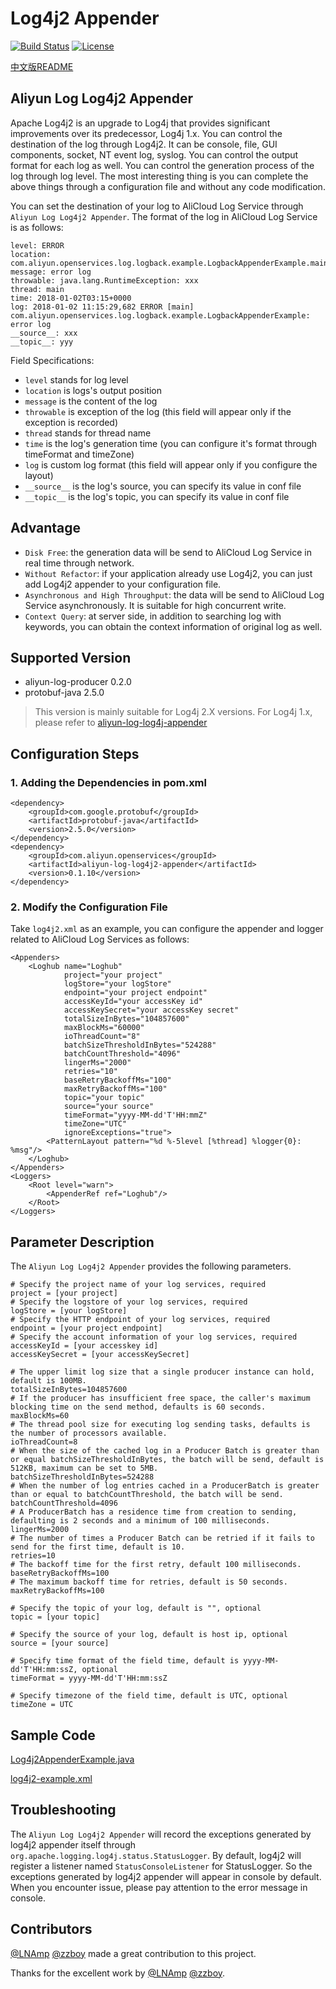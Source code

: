 # Log4j2 Appender

[![Build Status](https://travis-ci.org/aliyun/aliyun-log-log4j2-appender.svg?branch=master)](https://travis-ci.org/aliyun/aliyun-log-log4j2-appender)
[![License](https://img.shields.io/badge/license-Apache2.0-blue.svg)](/LICENSE)

[中文版README](/README_CN.md)

## Aliyun Log Log4j2 Appender

Apache Log4j2 is an upgrade to Log4j that provides significant improvements over its predecessor, Log4j 1.x. You can control the destination of the log through Log4j2. It can be console, file, GUI components, socket, NT event log, syslog. You can control the output format for each log as well. You can control the generation process of the log through log level. The most interesting thing is you can complete the above things through a configuration file and without any code modification.

You can set the destination of your log to AliCloud Log Service through `Aliyun Log Log4j2 Appender`. The format of the log in AliCloud Log Service is as follows:
```
level: ERROR
location: com.aliyun.openservices.log.logback.example.LogbackAppenderExample.main(LogbackAppenderExample.java:18)
message: error log
throwable: java.lang.RuntimeException: xxx
thread: main
time: 2018-01-02T03:15+0000
log: 2018-01-02 11:15:29,682 ERROR [main] com.aliyun.openservices.log.logback.example.LogbackAppenderExample: error log
__source__: xxx
__topic__: yyy
```
Field Specifications:
+ `level` stands for log level
+ `location` is logs's output position
+ `message` is the content of the log
+ `throwable` is exception of the log (this field will appear only if the exception is recorded)
+ `thread` stands for thread name
+ `time` is the log's generation time (you can configure it's format through timeFormat and timeZone)
+ `log` is custom log format (this field will appear only if you configure the layout)
+ `__source__` is the log's source, you can specify its value in conf file
+ `__topic__` is the log's topic, you can specify its value in conf file

## Advantage
+ `Disk Free`: the generation data will be send to AliCloud Log Service in real time through network.
+ `Without Refactor`: if your application already use Log4j2, you can just add Log4j2 appender to your configuration file.
+ `Asynchronous and High Throughput`: the data will be send to AliCloud Log Service asynchronously. It is suitable for high concurrent write.
+ `Context Query`: at server side, in addition to searching log with keywords, you can obtain the context information of original log as well.


## Supported Version
* aliyun-log-producer 0.2.0
* protobuf-java 2.5.0

> This version is mainly suitable for Log4j 2.X versions. For Log4j 1.x, please refer to
[aliyun-log-log4j-appender](https://github.com/aliyun/aliyun-log-log4j-appender)


## Configuration Steps

### 1. Adding the Dependencies in pom.xml

```
<dependency>
    <groupId>com.google.protobuf</groupId>
    <artifactId>protobuf-java</artifactId>
    <version>2.5.0</version>
</dependency>
<dependency>
    <groupId>com.aliyun.openservices</groupId>
    <artifactId>aliyun-log-log4j2-appender</artifactId>
    <version>0.1.10</version>
</dependency>
```

### 2. Modify the Configuration File

Take `log4j2.xml` as an example, you can configure the appender and logger related to AliCloud Log Services as follows:
```
<Appenders>
    <Loghub name="Loghub"
            project="your project"
            logStore="your logStore"
            endpoint="your project endpoint"
            accessKeyId="your accessKey id"
            accessKeySecret="your accessKey secret"
            totalSizeInBytes="104857600"
            maxBlockMs="60000"
            ioThreadCount="8"
            batchSizeThresholdInBytes="524288"
            batchCountThreshold="4096"
            lingerMs="2000"
            retries="10"
            baseRetryBackoffMs="100"
            maxRetryBackoffMs="100"
            topic="your topic"
            source="your source"
            timeFormat="yyyy-MM-dd'T'HH:mmZ"
            timeZone="UTC"
            ignoreExceptions="true">
        <PatternLayout pattern="%d %-5level [%thread] %logger{0}: %msg"/>
    </Loghub>
</Appenders>
<Loggers>
    <Root level="warn">
        <AppenderRef ref="Loghub"/>
    </Root>
</Loggers>
```

## Parameter Description

The `Aliyun Log Log4j2 Appender` provides the following parameters.
```
# Specify the project name of your log services, required
project = [your project]
# Specify the logstore of your log services, required
logStore = [your logStore]
# Specify the HTTP endpoint of your log services, required
endpoint = [your project endpoint]
# Specify the account information of your log services, required
accessKeyId = [your accesskey id]
accessKeySecret = [your accessKeySecret]

# The upper limit log size that a single producer instance can hold, default is 100MB.
totalSizeInBytes=104857600
# If the producer has insufficient free space, the caller's maximum blocking time on the send method, defaults is 60 seconds.
maxBlockMs=60
# The thread pool size for executing log sending tasks, defaults is the number of processors available.
ioThreadCount=8
# When the size of the cached log in a Producer Batch is greater than or equal batchSizeThresholdInBytes, the batch will be send, default is 512KB, maximum can be set to 5MB.
batchSizeThresholdInBytes=524288
# When the number of log entries cached in a ProducerBatch is greater than or equal to batchCountThreshold, the batch will be send.
batchCountThreshold=4096
# A ProducerBatch has a residence time from creation to sending, defaulting is 2 seconds and a minimum of 100 milliseconds.
lingerMs=2000
# The number of times a Producer Batch can be retried if it fails to send for the first time, default is 10.
retries=10
# The backoff time for the first retry, default 100 milliseconds.
baseRetryBackoffMs=100
# The maximum backoff time for retries, default is 50 seconds.
maxRetryBackoffMs=100

# Specify the topic of your log, default is "", optional
topic = [your topic]

# Specify the source of your log, default is host ip, optional
source = [your source]

# Specify time format of the field time, default is yyyy-MM-dd'T'HH:mm:ssZ, optional
timeFormat = yyyy-MM-dd'T'HH:mm:ssZ

# Specify timezone of the field time, default is UTC, optional
timeZone = UTC
```


## Sample Code

[Log4j2AppenderExample.java](/src/main/java/com/aliyun/openservices/log/log4j2/example/Log4j2AppenderExample.java)

[log4j2-example.xml](/src/main/resources/log4j2-example.xml)

## Troubleshooting

The `Aliyun Log Log4j2 Appender` will record the exceptions generated by log4j2 appender itself through `org.apache.logging.log4j.status.StatusLogger`. By default, log4j2 will register a listener named `StatusConsoleListener` for StatusLogger. So the exceptions generated by log4j2 appender will appear in console by default. When you encounter issue, please pay attention to the error message in console.

## Contributors
[@LNAmp](https://github.com/LNAmp) [@zzboy](https://github.com/zzboy) made a great contribution to this project.

Thanks for the excellent work by [@LNAmp](https://github.com/LNAmp) [@zzboy](https://github.com/zzboy).
